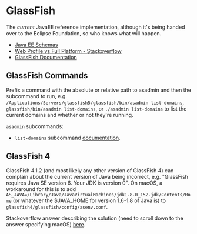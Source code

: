 # GlassFish

The *current* JavaEE reference implementation, although it's being handed over to the Eclipse Foundation, so who knows what will happen.

* [Java EE Schemas](http://www.oracle.com/webfolder/technetwork/jsc/xml/ns/javaee/index.html)
* [Web Profile vs Full Platform - Stackoverflow](https://stackoverflow.com/questions/24239978/java-ee-web-profile-vs-java-ee-full-platform)
* [GlassFish Documentation](https://javaee.github.io/glassfish/documentation)

## GlassFish Commands

Prefix a command with the absolute or relative path to asadmin and then the subcommand to run, e.g. `/Applications/Servers/glassfish5/glassfish/bin/asadmin list-domains`, `glassfish/bin/asadmin list-domains`, or `./asadmin list-domains` to list the current domains and whether or not they're running.

`asadmin` subcommands:

* `list-domains` subcommand [documentation](https://docs.oracle.com/cd/E19798-01/821-1758/list-domains-1/index.html).

## GlassFish 4

GlassFish 4.1.2 (and most likely any other version of GlassFish 4) can complain about the current version of Java being incorrect, e.g. "GlassFish requires Java SE version 6. Your JDK is version 0". On macOS, a workaround for this is to add `AS_JAVA=/Library/Java/JavaVirtualMachines/jdk1.8.0_152.jdk/Contents/Home` (or whatever the $JAVA_HOME for version 1.6-1.8 of Java is) to `glassfish4/glassfish/config/asenv.conf`.

Stackoverflow answer describing the solution (need to scroll down to the answer specifying macOS) [here](https://stackoverflow.com/questions/10444959/how-do-i-specify-the-jdk-for-a-glassfish-domain).